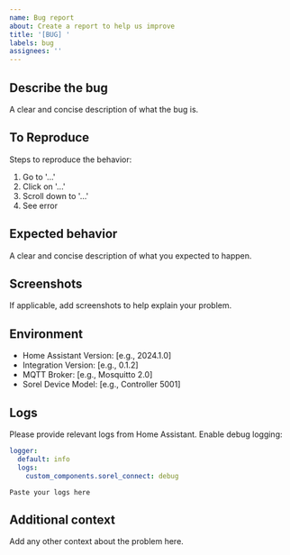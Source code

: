```yaml
---
name: Bug report
about: Create a report to help us improve
title: '[BUG] '
labels: bug
assignees: ''
---
```


## Describe the bug

A clear and concise description of what the bug is.

## To Reproduce

Steps to reproduce the behavior:
1. Go to '...'
2. Click on '...'
3. Scroll down to '...'
4. See error

## Expected behavior

A clear and concise description of what you expected to happen.

## Screenshots

If applicable, add screenshots to help explain your problem.

## Environment

- Home Assistant Version: [e.g., 2024.1.0]
- Integration Version: [e.g., 0.1.2]
- MQTT Broker: [e.g., Mosquitto 2.0]
- Sorel Device Model: [e.g., Controller 5001]

## Logs

Please provide relevant logs from Home Assistant. Enable debug logging:

```yaml
logger:
  default: info
  logs:
    custom_components.sorel_connect: debug
```

```
Paste your logs here
```

## Additional context

Add any other context about the problem here.
